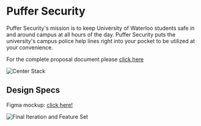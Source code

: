# Puffer Security
Puffer Security's mission is to keep University of Waterloo students safe in and around campus at all hours of the day. Puffer Security puts the university's campus police help lines right into your pocket to be utilized at your convenience. 

For the complete proposal document please [click here](https://drive.google.com/file/d/1VBAOvM2XsY37uyldiCx6tNF1pbmkFoRf/view?usp=sharing)

![Center Stack](https://user-images.githubusercontent.com/46568041/192081984-1a26f4d7-e605-4504-9fe6-9a449d3439cd.png)

## Design Specs
Figma mockup: [click here!](https://www.figma.com/proto/rBQntVVH5wc0T0ZY3F5LL1/Puffer-Security?node-id=121%3A311&scaling=scale-down&page-id=121%3A216&starting-point-node-id=121%3A311)

![Final Iteration and Feature Set](https://user-images.githubusercontent.com/46568041/192081690-1e3638c0-51c4-42a8-9673-e4febe394880.png)

